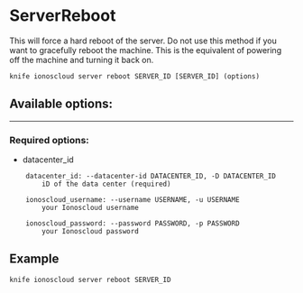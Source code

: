 # ServerReboot

This will force a hard reboot of the server. Do not use this method if you want to gracefully reboot the machine. This is the equivalent of powering off the machine and turning it back on.

    knife ionoscloud server reboot SERVER_ID [SERVER_ID] (options)


## Available options:
---

### Required options:
* datacenter_id

```
    datacenter_id: --datacenter-id DATACENTER_ID, -D DATACENTER_ID
        iD of the data center (required)

    ionoscloud_username: --username USERNAME, -u USERNAME
        your Ionoscloud username

    ionoscloud_password: --password PASSWORD, -p PASSWORD
        your Ionoscloud password

```

## Example

    knife ionoscloud server reboot SERVER_ID 
